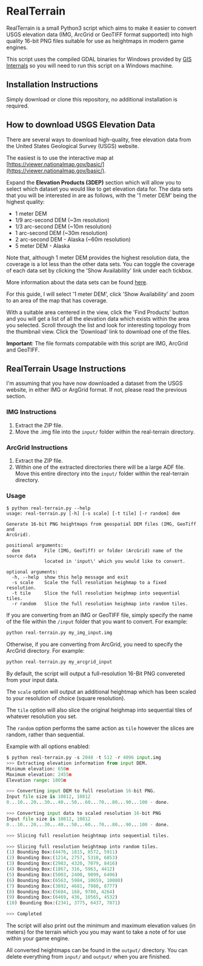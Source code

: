 # RealTerrain

RealTerrain is a small Python3 script which aims to make it easier to convert
USGS elevation data (IMG, ArcGrid or GeoTIFF format supported) into high quality 
16-bit PNG files suitable for use as heightmaps in modern game engines.

This script uses the compiled GDAL binaries for Windows provided by 
[GIS Internals](http://www.gisinternals.com/release.php) so you will need to run
this script on a Windows machine.

## Installation Instructions

Simply download or clone this repository, no additional installation is required.

## How to download USGS Elevation Data

There are several ways to download high-quality, free elevation data from the 
United States Geological Survey (USGS) website.

The easiest is to use the interactive map at 
[https://viewer.nationalmap.gov/basic/](https://viewer.nationalmap.gov/basic/).

Expand the __Elevation Products (3DEP)__ section which will allow you to select
which dataset you would like to get elevation data for. The data sets that you 
will be interested in are as follows, with the '1 meter DEM' being the highest 
quality:
* 1 meter DEM
* 1/9 arc-second DEM (~3m resolution)
* 1/3 arc-second DEM (~10m resolution)
* 1 arc-second DEM (~30m resolution)
* 2 arc-second DEM - Alaska (~60m resolution)
* 5 meter DEM - Alaska

Note that, although 1 meter DEM provides the highest resolution data, the
coverage is a lot less than the other data sets. You can toggle the coverage of
each data set by clicking the 'Show Availability' link under each tickbox.

More information about the data sets can be found 
[here](https://nationalmap.gov/3DEP/3dep_prodserv.html).

For this guide, I will select '1 meter DEM', click 'Show Availability' and 
zoom to an area of the map that has coverage.

With a suitable area centered in the view, click the 'Find Products' button and
you will get a list of all the elevation data which exists within the area you
selected. Scroll through the list and look for interesting topology from the
thumbnail view. Click the 'Download' link to download one of the files.

__Important__: The file formats compatabile with this script are IMG, ArcGrid
and GeoTIFF.

## RealTerrain Usage Instructions

I'm assuming that you have now downloaded a dataset from the USGS website, in
either IMG or ArgGrid format. If not, please read the previous section.

### IMG Instructions

1. Extract the ZIP file.
2. Move the .img file into the `input/` folder within the real-terrain directory.

### ArcGrid Instructions

1. Extract the ZIP file.
2. Within one of the extracted directories there will be a large ADF file.
Move this entire directory into the `input/` folder within the real-terrain directory.

### Usage

```
$ python real-terrain.py --help
usage: real-terrain.py [-h] [-s scale] [-t tile] [-r random] dem

Generate 16-bit PNG heightmaps from geospatial DEM files (IMG, GeoTiff and
ArcGrid).

positional arguments:
  dem         File (IMG, GeoTiff) or folder (ArcGrid) name of the source data
              located in 'input\' which you would like to convert.

optional arguments:
  -h, --help  show this help message and exit
  -s scale    Scale the full resolution heighmap to a fixed resolution.
  -t tile     Slice the full resolution heighmap into sequential tiles.
  -r random   Slice the full resolution heighmap into random tiles.
```

If you are converting from an IMG or GeoTIFF file, simply specify the name of the 
file within the `/input` folder that you want to convert. For example:

```python
python real-terrain.py my_img_input.img
```

Otherwise, if you are converting from ArcGrid, you need to specify the ArcGrid
directory. For example:

```python
python real-terrain.py my_arcgrid_input
```

By default, the script will output a full-resolution 16-Bit PNG convereted from your
input data.

The `scale` option will output an additional heightmap which has been scaled to your 
resolution of choice (square resolution).

The `tile` option will also slice the original heighmap into sequential tiles of whatever 
resolution you set.

The `random` option performs the same action as `tile` however the slices are random, rather 
than sequential.

Example with all options enabled:

```python
$ python real-terrain.py -s 2048 -t 512 -r 4096 input.img
>>> Extracting elevation information from input DEM.
Minimum elevation: 650m
Maximum elevation: 2455m
Elevation range: 1805m

>>> Converting input DEM to full resolution 16-bit PNG.
Input file size is 10812, 10812
0...10...20...30...40...50...60...70...80...90...100 - done.

>>> Converting input data to scaled resolution 16-bit PNG
Input file size is 10812, 10812
0...10...20...30...40...50...60...70...80...90...100 - done.

>>> Slicing full resolution heightmap into sequential tiles.

>>> Slicing full resolution heightmap into random tiles.
(1) Bounding Box:(4476, 1815, 8572, 5911)
(2) Bounding Box:(1214, 2757, 5310, 6853)
(3) Bounding Box:(2983, 4320, 7079, 8416)
(4) Bounding Box:(1867, 316, 5963, 4412)
(5) Bounding Box:(5003, 2400, 9099, 6496)
(6) Bounding Box:(6563, 5984, 10659, 10080)
(7) Bounding Box:(3892, 4681, 7988, 8777)
(8) Bounding Box:(5684, 168, 9780, 4264)
(9) Bounding Box:(6469, 436, 10565, 4532)
(10) Bounding Box:(2341, 3775, 6437, 7871)

>>> Completed
```

The script will also print out the minimum and maximum elevation values (in meters)
for the terrain which you you may want to take a note of for use within your game engine.

All converted heightmaps can be found in the `output/` directory. You can delete everything 
from `input/` and `output/` when you are finished.